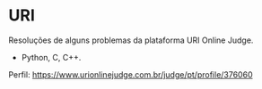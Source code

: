 # URI
Resoluções de alguns problemas da plataforma URI Online Judge.
* Python, C, C++.

Perfil: https://www.urionlinejudge.com.br/judge/pt/profile/376060
